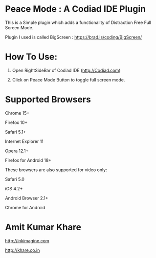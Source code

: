 # Peace Mode : A Codiad IDE Plugin 

This is a Simple plugin which adds a functionality of Distraction Free Full Screen Mode.

Plugin I used is called BigScreen : https://brad.is/coding/BigScreen/


# How To Use:

1. Open RightSideBar of Codiad IDE (http://Codiad.com)

2. Click on Peace Mode Button to toggle full screen mode.


# Supported Browsers

Chrome 15+

Firefox 10+

Safari 5.1+

Internet Explorer 11

Opera 12.1+

Firefox for Android 18+

These browsers are also supported for video only:

Safari 5.0

iOS 4.2+

Android Browser 2.1+

Chrome for Android


# Amit Kumar Khare

http://inkimagine.com

http://khare.co.in
